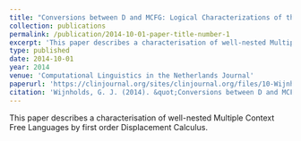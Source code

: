 ```yaml
---
title: "Conversions between D and MCFG: Logical Characterizations of the Mildly Context-Sensitive Languages"
collection: publications
permalink: /publication/2014-10-01-paper-title-number-1
excerpt: 'This paper describes a characterisation of well-nested Multiple Context Free Languages by first order Displacement Calculus.'
type: published
date: 2014-10-01
year: 2014
venue: 'Computational Linguistics in the Netherlands Journal'
paperurl: 'https://clinjournal.org/sites/clinjournal.org/files/10-Wijnholds-CLIN2014.pdf'
citation: 'Wijnholds, G. J. (2014). &quot;Conversions between D and MCFG: Logical Characterizations of the Mildly Context-Sensitive Languages.&quot; <i>Computational Linguistics in the Netherlands Journal</i>. 4.'
---
```

This paper describes a characterisation of well-nested Multiple Context Free Languages by first order Displacement Calculus.
